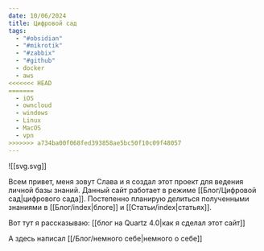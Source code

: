 ```yaml
---
date: 10/06/2024
title: Цифровой сад
tags:
  - "#obsidian"
  - "#mikrotik"
  - "#zabbix"
  - "#github"
  - docker
  - aws
<<<<<<< HEAD
=======
  - iOS
  - owncloud
  - windows
  - Linux
  - MacOS
  - vpn
>>>>>>> a734ba00f068fed393858ae5bc50f10c09f48057
---
```

![[svg.svg]]

Всем привет, меня зовут Слава и я создал этот проект для ведения личной базы знаний.  Данный сайт работает в режиме [[Блог/Цифровой сад|цифрового сада]]. 
Постепенно планирую делиться полученными знаниями  в [[Блог/index|блоге]] и [[Статьи/index|статьях]].

Вот тут я рассказываю: [[блог на Quartz 4.0|как я сделал этот сайт]] 

А здесь написал [[/Блог/немного себе|немного о себе]]

